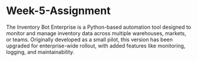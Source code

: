 # Week-5-Assignment
The Inventory Bot Enterprise is a Python-based automation tool designed to monitor and manage inventory data across multiple warehouses, markets, or teams. Originally developed as a small pilot, this version has been upgraded for enterprise-wide rollout, with added features like monitoring, logging, and maintainability.
